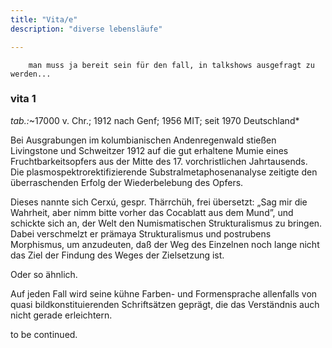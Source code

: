 ```yaml
---
title: "Vita/e"
description: "diverse lebensläufe"

---
```

		man muss ja bereit sein für den fall, in talkshows ausgefragt zu werden...  
 
### vita 1  
*tab.:*~17000 v. Chr.; 1912 nach Genf; 1956 MIT; seit 1970 Deutschland*   

Bei Ausgrabungen im kolumbianischen Andenregenwald stießen Livingstone und Schweitzer 1912 auf die gut erhaltene Mumie eines Fruchtbarkeitsopfers aus der Mitte des 17. vorchristlichen Jahrtausends.  
Die plasmospektrorektifizierende Substralmetaphosenanalyse zeitigte den überraschenden Erfolg der Wiederbelebung des Opfers.  
   
Dieses nannte sich Cerxú, gespr. Thärrchüh, frei übersetzt: „Sag mir die Wahrheit, aber nimm bitte vorher das Cocablatt aus dem Mund”, und schickte sich an, der Welt den Numismatischen Strukturalismus zu bringen.   
Dabei verschmelzt er prämaya Strukturalismus und postrubens Morphismus, um anzudeuten, daß der Weg des Einzelnen noch lange nicht das Ziel der Findung des Weges der Zielsetzung ist.   
   
Oder so ähnlich.  
   
Auf jeden Fall wird seine kühne Farben- und Formensprache allenfalls von quasi bildkonstituierenden Schriftsätzen geprägt, die das Verständnis auch nicht gerade erleichtern.   
   
to be continued.